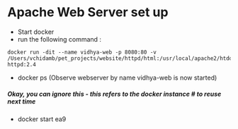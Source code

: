 # Apache Web Server set up

* Start docker
* run the following command :

```
docker run -dit --name vidhya-web -p 8080:80 -v /Users/vchidamb/pet_projects/website/httpd/html:/usr/local/apache2/htdocs/ httpd:2.4
```

* docker ps (Observe webserver by name vidhya-web is now started)

##### Okay, you can ignore this - this refers to the docker instance # to reuse next time

* docker start ea9

